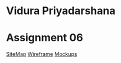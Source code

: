 # Vidura Priyadarshana

# Assignment 06

[SiteMap](https://www.gloomaps.com/acfswdKf9d)
[Wireframe](https://drive.google.com/file/d/1WtU29ITwTcWBkarQ5v3h5WXM0r3lLKZN/view?usp=sharing)
[Mockups](https://www.figma.com/design/ftszHP1AO6EzmtLF1HbTFE/POS-System?node-id=0-1&t=0qZnz5gNwpA1INjM-1)
